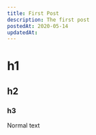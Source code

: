 ```yaml
---
title: First Post
description: The first post
postedAt: 2020-05-14
updatedAt:
---
```


# h1
## h2
### h3

Normal text